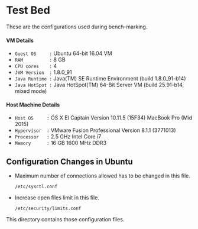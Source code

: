 # Test Bed
These are the configurations used during bench-marking.

#### VM Details

- `Guest OS     :` Ubuntu 64-bit 16.04 VM
- `RAM          :` 8 GB
- `CPU cores    :` 4
- `JVM Version  :` 1.8.0_91
- `Java Runtime :` Java(TM) SE Runtime Environment (build 1.8.0_91-b14)
- `Java HotSpot :` Java HotSpot(TM) 64-Bit Server VM (build 25.91-b14, mixed mode)

#### Host Machine Details

- `Host OS     :` OS X EI Captain Version 10.11.5 (15F34) MacBook Pro (Mid 2015)
- `Hypervisor  :` VMware Fusion Professional Version 8.1.1 (3771013)
- `Processor   :` 2.5 GHz Intel Core i7
- `Memory      :` 16 GB 1600 MHz DDR3

## Configuration Changes in Ubuntu

- Maximum number of connections allowed has to be changed in this file.
  ```
  /etc/sysctl.conf 
  ```
- Increase open files limit in this file.  
  ```
  /etc/security/limits.conf
  ```
  
This directory contains those configuration files.

